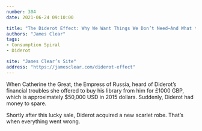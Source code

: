 ```yaml
---
number: 304
date: 2021-06-24 09:10:00

title: "The Diderot Effect: Why We Want Things We Don’t Need—And What to Do About It"
authors: "James Clear"
tags:
- Consumption Spiral
- Diderot

site: "James Clear’s Site"
address: "https://jamesclear.com/diderot-effect"
---
```


When Catherine the Great, the Empress of Russia, heard of Diderot’s financial troubles she offered to buy his library from him for £1000 GBP, which is approximately $50,000 USD in 2015 dollars. Suddenly, Diderot had money to spare.

Shortly after this lucky sale, Diderot acquired a new scarlet robe. That’s when everything went wrong.
